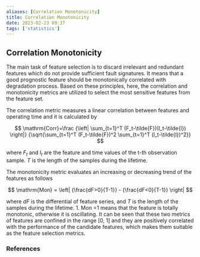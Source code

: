 ```yaml
---
aliases: [Correlation Monotonicity]
title: Correlation Monotonicity
date: 2023-02-23 09:37
tags: ['statistics']
---
```


<link rel="stylesheet" href="https://cdn.jsdelivr.net/npm/katex@0.16.4/dist/katex.min.css" integrity="sha384-vKruj+a13U8yHIkAyGgK1J3ArTLzrFGBbBc0tDp4ad/EyewESeXE/Iv67Aj8gKZ0" crossorigin="anonymous">  
<script defer src="https://cdn.jsdelivr.net/npm/katex@0.16.4/dist/katex.min.js" integrity="sha384-PwRUT/YqbnEjkZO0zZxNqcxACrXe+j766U2amXcgMg5457rve2Y7I6ZJSm2A0mS4" crossorigin="anonymous"></script>  
<script defer src="https://cdn.jsdelivr.net/npm/katex@0.16.4/dist/contrib/auto-render.min.js" integrity="sha384-+VBxd3r6XgURycqtZ117nYw44OOcIax56Z4dCRWbxyPt0Koah1uHoK0o4+/RRE05" crossorigin="anonymous" onload="renderMathInElement(document.body);"></script>

## Correlation Monotonicity

The main task of feature selection is to discard irrelevant and redundant features which do not provide sufficient fault signatures. It means that a good prognostic feature should be monotonically correlated with degradation process. Based on these principles, here, the correlation and monotonicity metrics are utilized to select the most sensitive features from the feature set.

The correlation metric measures a linear correlation between features and operating time and it is calculated by

$$
\mathrm{Corr}=\frac {\left| \sum_{t=1}^T (F_t-\tilde{F})(l_t-\tilde{l}) \right|} {\sqrt{\sum_{t=1}^T (F_t-\tilde{F})^2 \sum_{t=1}^T (l_t-\tilde{l})^2}}
$$

where $F_t$ and $l_t$ are the feature and time values of the t-th observation sample. $T$ is the length of the samples during the lifetime.

The monotonicity metric evaluates an increasing or decreasing trend of the features as follows

$$
\mathrm{Mon} = \left| {\frac{dF>0}{T-1}} - {\frac{dF<0}{T-1}} \right|
$$

where $dF$ is the differential of feature series, and $T$ is the length of the samples during the lifetime. 1. Mon =1 means that the feature is totally monotonic, otherwise it is oscillating. It can be seen that these two metrics of features are confined in the range \[0, 1\] and they are positively correlated with the performance of the candidate features, which makes them suitable as the feature selection metrics.

### References
